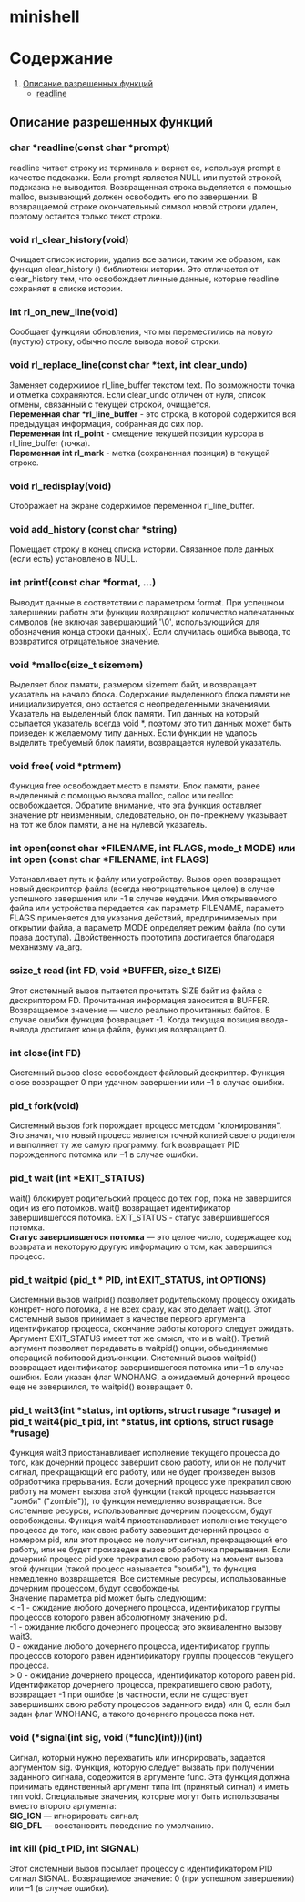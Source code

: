 # minishell

# Содержание
1. [Описание разрешенных функций](#funcs_description)
    * [readline](#readline_func)


## Описание разрешенных функций <a name = "funcs_description"></a>

### char \*readline(const char \*prompt) <a name = "readline_func"></a>
readline читает строку из терминала и вернет ее, используя prompt в качестве подсказки. Если prompt является NULL или пустой строкой, подсказка не выводится. Возвращенная строка выделяется с помощью malloc, вызывающий должен освободить его по завершении. В возвращаемой строке окончательный символ новой строки удален, поэтому остается только текст строки.

### void rl_clear_history(void)
Очищает список истории, удалив все записи, таким же образом, как функция clear_history () библиотеки истории. Это отличается от clear_history тем, что освобождает личные данные, которые readline сохраняет в списке истории.

### int rl_on_new_line(void)
Сообщает функциям обновления, что мы переместились на новую (пустую) строку, обычно после вывода новой строки.

### void rl_replace_line(const char \*text, int clear_undo)
Заменяет содержимое rl_line_buffer текстом text. По возможности точка и отметка сохраняются. Если clear_undo отличен от нуля, список отмены, связанный с текущей строкой, очищается.  
**Переменная char \*rl_line_buffer** - это строка, в которой содержится вся предыдущая информация, собранная до сих пор.  
**Переменная int rl_point** - смещение текущей позиции курсора в rl_line_buffer (точка).  
**Переменная int rl_mark** - метка (сохраненная позиция) в текущей строке.  

### void rl_redisplay(void)
Отображает на экране содержимое переменной rl_line_buffer.  
### void add_history (const char \*string) 
Помещает строку в конец списка истории. Связанное поле данных (если есть) установлено в NULL.   

### int printf(const char \*format, ...)
Выводит данные в соответствии с параметром format. При успешном завершении работы эти функции возвращают количество напечатанных символов (не включая завершающий '\0', использующийся для обозначения конца строки данных). Если случилась ошибка вывода, то возвратится отрицательное значение. 

### void \*malloc(size_t sizemem)
Выделяет блок памяти, размером sizemem байт, и возвращает указатель на начало блока. Содержание выделенного блока памяти не инициализируется, оно остается с неопределенными значениями. Указатель на выделенный блок памяти. Тип данных на который ссылается указатель всегда void \*, поэтому это тип данных может быть приведен к желаемому типу данных. Если функции не удалось выделить требуемый блок памяти, возвращается нулевой указатель.

### void free( void \*ptrmem)
Функция free освобождает место в памяти. Блок памяти, ранее выделенный с помощью вызова malloc, calloc или realloc освобождается. Обратите внимание, что эта функция оставляет значение ptr неизменным, следовательно, он по-прежнему указывает на тот же блок памяти, а не на нулевой указатель.

### int open(const char \*FILENAME, int FLAGS, mode_t MODE) или int open (const char \*FILENAME, int FLAGS)
Устанавливает путь к файлу или устройству. Вызов open возвращает новый дескриптор файла (всегда неотрицательное целое) в случае успешного завершения или -1 в случае неудачи. Имя открываемого файла или устройства передается как параметр FILENAME, параметр FLAGS применяется для указания действий, предпринимаемых при открытии файла, а параметр MODE определяет режим файла (по сути права доступа). Двойственность прототипа достигается благодаря механизму va_arg.

### ssize_t read (int FD, void \*BUFFER, size_t SIZE)
Этот системный вызов пытается прочитать SIZE байт из файла с дескриптором FD. Прочитанная информация заносится в BUFFER. Возвращаемое значение — число реально прочитанных байтов. В случае ошибки функция фозвращает -1. Когда текущая позиция ввода-вывода достигает конца файла, функция возвращает 0.

### int close(int FD)
Системный вызов close освобождает файловый дескриптор. Функция close возвращает 0 при удачном завершении или –1 в случае ошибки.

### pid_t fork(void)
Системный вызов fork порождает процесс методом "клонирования". Это значит, что новый процесс является точной копией своего родителя и выполняет ту же самую программу. fork возвращает PID порожденного потомка или –1 в случае ошибки.

### pid_t wait (int \*EXIT_STATUS)
wait() блокирует родительский процесс до тех пор, пока не завершится один из его потомков. wait() возвращает идентификатор завершившегося потомка. EXIT_STATUS - статус завершившегося потомка.  
**Статус завершившегося потомка** — это целое число, содержащее код возврата и некоторую другую информацию о том, как завершился процесс.

### pid_t waitpid (pid_t * PID, int EXIT_STATUS, int OPTIONS)
Системный вызов waitpid() позволяет родительскому процессу ожидать конкрет- ного потомка, а не всех сразу, как это делает wait(). Этот системный вызов принимает в качестве первого аргумента идентификатор процесса, окончание работы которого следует ожидать. Аргумент EXIT_STATUS имеет тот же смысл, что и в wait(). Третий аргумент позволяет передавать в waitpid() опции, объединяемые операцией побитовой дизъюнкции. Системный вызов waitpid() возвращает идентификатор завершившегося потомка или –1 в случае ошибки. Если указан флаг WNOHANG, а ожидаемый дочерний процесс еще не завершился, то waitpid() возвращает 0.

### pid_t wait3(int \*status, int options, struct rusage \*rusage) и pid_t wait4(pid_t pid, int \*status, int options, struct rusage \*rusage)
Функция wait3 приостанавливает исполнение текущего процесса до того, как дочерний процесс завершит свою работу, или он не получит сигнал, прекращающий его работу, или не будет произведен вызов обработчика прерывания. Если дочерний процесс уже прекратил свою работу на момент вызова этой функции (такой процесс называется "зомби" ("zombie")), то функция немедленно возвращается. Все системные ресурсы, использованные дочерним процессом, будут освобождены. Функция wait4 приостанавливает исполнение текущего процесса до того, как свою работу завершит дочерний процесс с номером pid, или этот процесс не получит сигнал, прекращающий его работу, или не будет произведен вызов обработчика прерывания. Если дочерний процесс pid уже прекратил свою работу на момент вызова этой функции (такой процесс называется "зомби"), то функция немедленно возвращается. Все системные ресурсы, использованные дочерним процессом, будут освобождены.  
Значение параметра pid может быть следующим:  
\< -1 - ожидание любого дочернего процесса, идентификатор группы процессов которого равен абсолютному значению pid.  
-1 - ожидание любого дочернего процесса; это эквивалентно вызову wait3.  
0 - ожидание любого дочернего процесса, идентификатор группы процессов которого равен идентификатору группы процессов текущего процесса.  
\> 0 - ожидание дочернего процесса, идентификатор которого равен pid.  
Идентификатор дочернего процесса, прекратившего свою работу, возвращает -1 при ошибке (в частности, если не существует завершивших свою работу процессов заданного вида) или 0, если был задан флаг WNOHANG, а такого дочернего процесса пока нет.

### void (\*signal(int sig, void (\*func)(int)))(int)
Сигнал, который нужно перехватить или игнорировать, задается аргументом sig. Функция, которую следует вызвать при получении заданного сигнала, содержится в аргументе func. Эта функция должна принимать единственный аргумент типа int (принятый сигнал) и иметь тип void. Специальные значения, которые могут быть использованы вместо второго аргумента:  
**SIG_IGN** — игнорировать сигнал;  
**SIG_DFL** — восстановить поведение по умолчанию.

### int kill (pid_t PID, int SIGNAL)
Этот системный вызов посылает процессу с идентификатором PID сигнал SIGNAL. Возвращаемое значение: 0 (при успешном завершении) или –1 (в случае ошибки).

